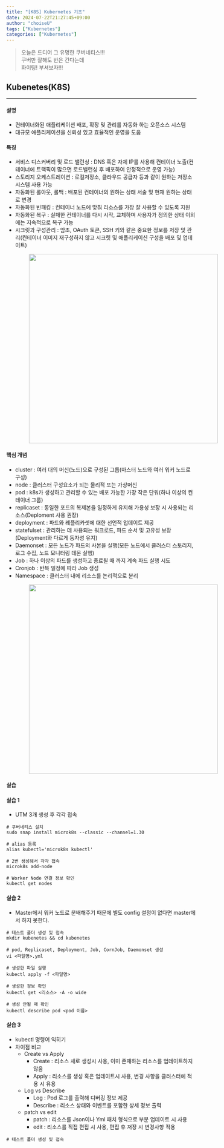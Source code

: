 ```yaml
---
title: "[K8S] Kubernetes 기초"
date: 2024-07-22T21:27:45+09:00
author: "choiseU"
tags: ["Kubernetes"]
categories: ["Kubernetes"]
---
```

> 오늘은 드디어 그 유명한 쿠버네티스!!!  
> 쿠버만 잘해도 반은 간다는데  
> 화이팅! 부셔보자!!!  

## Kubenetes(K8S)
***
#### 설명
- 컨테이너화된 애플리케이션 배포, 확장 및 관리를 자동화 하는 오픈소스 시스템
- 대규모 애플리케이션을 신뢰성 있고 효율적인 운영을 도움

#### 특징
- 서비스 디스커버리 및 로드 밸런싱 : DNS 혹은 자체 IP를 사용해 컨테이너 노출(컨테이너에 트랙픽이 많으면 로드밸런싱 후 배포하여 안정적으로 운영 가능)
- 스토리지 오케스트레이션 : 로컬저장소, 클라우드 공급자 등과 같이 원하는 저장소 시스템 사용 가능
- 자동화된 롤아웃, 롤백 : 배포된 컨테이너의 원하는 상태 서술 및 현재 원하는 상태로 변경
- 자동화된 빈패킹 : 컨테이너 노드에 맞춰 리소스를 가장 잘 사용할 수 있도록 지원 
- 자동화된 복구 : 실패한 컨테이너를 다시 시작, 교체하며 사용자가 정의한 상태 이외에는 지속적으로 복구 가능
- 시크릿과 구성관리 : 암초, OAuth 토큰, SSH 키와 같은 중요한 정보를 저장 및 관리(컨테이너 이미지 재구성하지 않고 시크릿 및 애플리케이션 구성을 배포 및 업데이트)

<img style="margin-left: 60px; width: 500px;" src="/img/posts/kubenetes/kubenetes.png">

#### 핵심 개념
- cluster : 여러 대의 머신(노드)으로 구성된 그룹(마스터 노드와 여러 워커 노드로 구성)
- node : 클러스터 구성요소가 되는 물리적 또는 가상머신
- pod : k8s가 생성하고 관리할 수 있는 배포 가능한 가장 작은 단워(하나 이상의 컨테이너 그룹)
- replicaset : 동일한 포드의 복제본을 일정하게 유지해 가용성 보장 시 사용되는 리소스(Deploment 사용 권장)
- deployment : 파드와 레플리카셋에 대한 선언적 업데이트 제공
- statefulset :  관리하는 데 사용되는 워크로드, 파드 순서 및 고유성 보장(Deployment와 다르게 동자성 유지)
- Daemonset : 모든 노드가 파드의 사본을 실행(모든 노드에서 클러스터 스토리지, 로그 수집, 노드 모니터링 데몬 실행)
- Job : 하나 이상의 파드를 생성하고 종료될 때 까지 계속 파드 실행 시도
- Cronjob : 반복 일정에 따라 Job 생성
- Namespace : 클러스터 내에 리소스를 논리적으로 분리

<img style="margin-left: 60px; width: 500px;" src="/img/posts/kubenetes/cluster_node.png">

#### 실습

#### 실습 1
- UTM 3개 생성 후 각각 접속
```shell
# 쿠버네티스 설치
sudo snap install microk8s --classic --channel=1.30

# alias 등록
alias kubectl='microk8s kubectl'

# 2번 생성해서 각각 접속
microk8s add-node

# Worker Node 연결 정보 확인
kubectl get nodes
```

#### 실습 2
- Master에서 워커 노드로 분배해주기 때문에 별도 config 설정이 없다면 master에서 하지 못한다.
```shell
# 테스트 폴더 생성 및 접속
mkdir kubenetes && cd kubenetes

# pod, Replicaset, Deployment, Job, CornJob, Daemonset 생성
vi <파일명>.yml

# 생성한 파일 실행
kubectl apply -f <파일명>

# 생성한 정보 확인
kubectl get <리소스> -A -o wide

# 생성 안될 때 확인
kubectl describe pod <pod 이름>
```


#### 실습 3
- kubectl 명령어 익히기
- 차이점 비교
  - Create vs Apply
    - Create : 리소스 새로 생성시 사용, 이미 존재하는 리소스를 업데이트하지 않음
    - Apply : 리소스를 생성 혹은 업데이트시 사용, 변경 사항을 클러스터에 적용 시 유용
  - Log vs Describe
    - Log : Pod 로그를 출력해 디버깅 정보 제공
    - Describe : 리소스 상태와 이벤트를 포함한 상세 정보 출력
  - patch vs edit
    - patch : 리소스를 Json이나 Yml 패치 형식으로 부분 업데이트 시 사용
    - edit : 리소스를 직접 편집 시 사용, 편집 후 저장 시 변경사항 적용
```shell
# 테스트 폴더 생성 및 접속
```
<div style="height: 100px;"></div>
